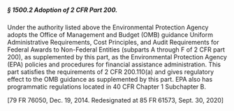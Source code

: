 ##### § 1500.2 Adoption of 2 CFR Part 200. #####

Under the authority listed above the Environmental Protection Agency adopts the Office of Management and Budget (OMB) guidance Uniform Administrative Requirements, Cost Principles, and Audit Requirements for Federal Awards to Non-Federal Entities (subparts A through F of 2 CFR part 200), as supplemented by this part, as the Environmental Protection Agency (EPA) policies and procedures for financial assistance administration. This part satisfies the requirements of 2 CFR 200.110(a) and gives regulatory effect to the OMB guidance as supplemented by this part. EPA also has programmatic regulations located in 40 CFR Chapter 1 Subchapter B.

[79 FR 76050, Dec. 19, 2014. Redesignated at 85 FR 61573, Sept. 30, 2020]